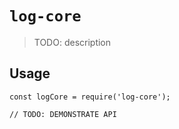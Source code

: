 # `log-core`

> TODO: description

## Usage

```
const logCore = require('log-core');

// TODO: DEMONSTRATE API
```
